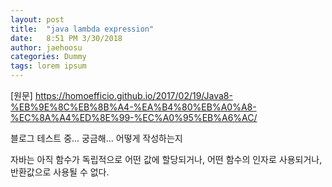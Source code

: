 ```yaml
---
layout: post
title:  "java lambda expression"
date:   8:51 PM 3/30/2018
author: jaehoosu
categories: Dummy
tags: lorem ipsum
---
```


[원문] https://homoefficio.github.io/2017/02/19/Java8-%EB%9E%8C%EB%8B%A4-%EA%B4%80%EB%A0%A8-%EC%8A%A4%ED%8E%99-%EC%A0%95%EB%A6%AC/



블로그 테스트 중... 궁금해... 어떻게 작성하는지
<p/>
<p>
자바는 아직 함수가 독립적으로 어떤 값에 할당되거나, 어떤 함수의 인자로 사용되거나, 반환값으로 사용될 수 없다.
</p

